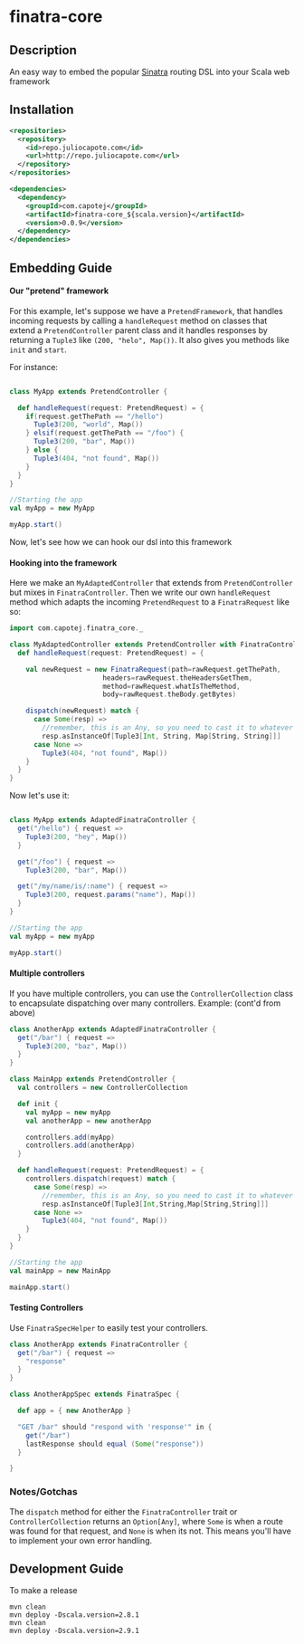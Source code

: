 finatra-core
============
## Description
An easy way to embed the popular [Sinatra](http://sinatrarb.com) routing DSL into your Scala web framework


## Installation

```xml
<repositories>
  <repository>
    <id>repo.juliocapote.com</id>
    <url>http://repo.juliocapote.com</url>
  </repository>
</repositories>

<dependencies>
  <dependency>
    <groupId>com.capotej</groupId>
    <artifactId>finatra-core_${scala.version}</artifactId>
    <version>0.0.9</version>
  </dependency>
</dependencies>
```

## Embedding Guide

#### Our "pretend" framework
For this example, let's suppose we have a ```PretendFramework```, that handles incoming requests by calling a ```handleRequest``` method on classes that extend a ```PretendController``` parent class and it handles responses by returning a ```Tuple3``` like ```(200, "helo", Map())```. It also gives you methods like ```init``` and ```start```.

For instance:

```scala

class MyApp extends PretendController {

  def handleRequest(request: PretendRequest) = {
  	if(request.getThePath == "/hello")
  	  Tuple3(200, "world", Map())
  	} elsif(request.getThePath == "/foo") {
   	  Tuple3(200, "bar", Map())
  	} else {
  	  Tuple3(404, "not found", Map())
  	}
  }
}

//Starting the app
val myApp = new MyApp

myApp.start()
```

Now, let's see how we can hook our dsl into this framework

#### Hooking into the framework

Here we make an ```MyAdaptedController``` that extends from ```PretendController``` but mixes in ```FinatraController```. Then we write our own ```handleRequest``` method which adapts the incoming ```PretendRequest``` to a ```FinatraRequest``` like so:

```scala
import com.capotej.finatra_core._

class MyAdaptedController extends PretendController with FinatraController {
  def handleRequest(request: PretendRequest) = {

    val newRequest = new FinatraRequest(path=rawRequest.getThePath,
                       headers=rawRequest.theHeadersGetThem,
                       method=rawRequest.whatIsTheMethod,
                       body=rawRequest.theBody.getBytes)

    dispatch(newRequest) match {
      case Some(resp) =>
        //remember, this is an Any, so you need to cast it to whatever your framework needs
        resp.asInstanceOf[Tuple3[Int, String, Map[String, String]]]
      case None =>
        Tuple3(404, "not found", Map())
    }
  }
}
```

Now let's use it:

```scala

class MyApp extends AdaptedFinatraController {
  get("/hello") { request =>
    Tuple3(200, "hey", Map())
  }

  get("/foo") { request =>
    Tuple3(200, "bar", Map())

  get("/my/name/is/:name") { request =>
    Tuple3(200, request.params("name"), Map())
  }
}

//Starting the app
val myApp = new myApp

myApp.start()
```

#### Multiple controllers
If you have multiple controllers, you can use the ```ControllerCollection``` class to encapsulate dispatching over many controllers. Example: (cont'd from above)

```scala
class AnotherApp extends AdaptedFinatraController {
  get("/bar") { request =>
    Tuple3(200, "baz", Map())
  }
}

class MainApp extends PretendController {
  val controllers = new ControllerCollection

  def init {
    val myApp = new myApp
    val anotherApp = new anotherApp

    controllers.add(myApp)
    controllers.add(anotherApp)
  }

  def handleRequest(request: PretendRequest) = {
    controllers.dispatch(request) match {
      case Some(resp) =>
        //remember, this is an Any, so you need to cast it to whatever your framework needs
        resp.asInstanceOf[Tuple3[Int,String,Map[String,String]]]
      case None =>
        Tuple3(404, "not found", Map())
    }
  }
}

//Starting the app
val mainApp = new MainApp

mainApp.start()

```

#### Testing Controllers
Use `FinatraSpecHelper` to easily test your controllers.

```scala
class AnotherApp extends FinatraController {
  get("/bar") { request =>
    "response"
  }
}

class AnotherAppSpec extends FinatraSpec {

  def app = { new AnotherApp }

  "GET /bar" should "respond with 'response'" in {
    get("/bar")
    lastResponse should equal (Some("response"))
  }

}

```

### Notes/Gotchas

The ```dispatch``` method for either the ```FinatraController``` trait or ```ControllerCollection``` returns an ```Option[Any]```, where ```Some``` is when a route was found for that request, and ```None``` is when its not. This means you'll have to implement your own error handling.



## Development Guide

To make a release

```cli
mvn clean
mvn deploy -Dscala.version=2.8.1
mvn clean
mvn deploy -Dscala.version=2.9.1
```





